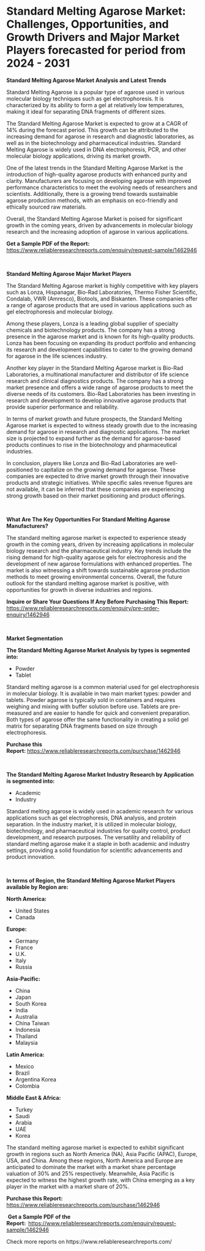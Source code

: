 <p><h1>Standard Melting Agarose Market: Challenges, Opportunities, and Growth Drivers and Major Market Players forecasted for period from 2024 - 2031</h1></p><p><strong>Standard Melting Agarose Market Analysis and Latest Trends</strong></p>
<p><p>Standard Melting Agarose is a popular type of agarose used in various molecular biology techniques such as gel electrophoresis. It is characterized by its ability to form a gel at relatively low temperatures, making it ideal for separating DNA fragments of different sizes.</p><p>The Standard Melting Agarose Market is expected to grow at a CAGR of 14% during the forecast period. This growth can be attributed to the increasing demand for agarose in research and diagnostic laboratories, as well as in the biotechnology and pharmaceutical industries. Standard Melting Agarose is widely used in DNA electrophoresis, PCR, and other molecular biology applications, driving its market growth.</p><p>One of the latest trends in the Standard Melting Agarose Market is the introduction of high-quality agarose products with enhanced purity and clarity. Manufacturers are focusing on developing agarose with improved performance characteristics to meet the evolving needs of researchers and scientists. Additionally, there is a growing trend towards sustainable agarose production methods, with an emphasis on eco-friendly and ethically sourced raw materials.</p><p>Overall, the Standard Melting Agarose Market is poised for significant growth in the coming years, driven by advancements in molecular biology research and the increasing adoption of agarose in various applications.</p></p>
<p><strong>Get a Sample PDF of the Report:&nbsp;</strong> <a href="https://www.reliableresearchreports.com/enquiry/request-sample/1462946">https://www.reliableresearchreports.com/enquiry/request-sample/1462946</a></p>
<p>&nbsp;</p>
<p><strong>Standard Melting Agarose Major Market Players</strong></p>
<p><p>The Standard Melting Agarose market is highly competitive with key players such as Lonza, Hispanagar, Bio-Rad Laboratories, Thermo Fisher Scientific, Condalab, VWR (Amresco), Biotools, and Biskanten. These companies offer a range of agarose products that are used in various applications such as gel electrophoresis and molecular biology.</p><p>Among these players, Lonza is a leading global supplier of specialty chemicals and biotechnology products. The company has a strong presence in the agarose market and is known for its high-quality products. Lonza has been focusing on expanding its product portfolio and enhancing its research and development capabilities to cater to the growing demand for agarose in the life sciences industry.</p><p>Another key player in the Standard Melting Agarose market is Bio-Rad Laboratories, a multinational manufacturer and distributor of life science research and clinical diagnostics products. The company has a strong market presence and offers a wide range of agarose products to meet the diverse needs of its customers. Bio-Rad Laboratories has been investing in research and development to develop innovative agarose products that provide superior performance and reliability.</p><p>In terms of market growth and future prospects, the Standard Melting Agarose market is expected to witness steady growth due to the increasing demand for agarose in research and diagnostic applications. The market size is projected to expand further as the demand for agarose-based products continues to rise in the biotechnology and pharmaceutical industries.</p><p>In conclusion, players like Lonza and Bio-Rad Laboratories are well-positioned to capitalize on the growing demand for agarose. These companies are expected to drive market growth through their innovative products and strategic initiatives. While specific sales revenue figures are not available, it can be inferred that these companies are experiencing strong growth based on their market positioning and product offerings.</p></p>
<p>&nbsp;</p>
<p><strong>What Are The Key Opportunities For Standard Melting Agarose Manufacturers?</strong></p>
<p><p>The standard melting agarose market is expected to experience steady growth in the coming years, driven by increasing applications in molecular biology research and the pharmaceutical industry. Key trends include the rising demand for high-quality agarose gels for electrophoresis and the development of new agarose formulations with enhanced properties. The market is also witnessing a shift towards sustainable agarose production methods to meet growing environmental concerns. Overall, the future outlook for the standard melting agarose market is positive, with opportunities for growth in diverse industries and regions.</p></p>
<p><strong>Inquire or Share Your Questions If Any Before Purchasing This Report:</strong> <a href="https://www.reliableresearchreports.com/enquiry/pre-order-enquiry/1462946">https://www.reliableresearchreports.com/enquiry/pre-order-enquiry/1462946</a></p>
<p>&nbsp;</p>
<p><strong>Market Segmentation</strong></p>
<p><strong>The Standard Melting Agarose Market Analysis by types is segmented into:</strong></p>
<p><ul><li>Powder</li><li>Tablet</li></ul></p>
<p><p>Standard melting agarose is a common material used for gel electrophoresis in molecular biology. It is available in two main market types: powder and tablets. Powder agarose is typically sold in containers and requires weighing and mixing with buffer solution before use. Tablets are pre-measured and are easier to handle for quick and convenient preparation. Both types of agarose offer the same functionality in creating a solid gel matrix for separating DNA fragments based on size through electrophoresis.</p></p>
<p><strong>Purchase this Report:&nbsp;</strong><a href="https://www.reliableresearchreports.com/purchase/1462946">https://www.reliableresearchreports.com/purchase/1462946</a></p>
<p>&nbsp;</p>
<p><strong>The Standard Melting Agarose Market Industry Research by Application is segmented into:</strong></p>
<p><ul><li>Academic</li><li>Industry</li></ul></p>
<p><p>Standard melting agarose is widely used in academic research for various applications such as gel electrophoresis, DNA analysis, and protein separation. In the industry market, it is utilized in molecular biology, biotechnology, and pharmaceutical industries for quality control, product development, and research purposes. The versatility and reliability of standard melting agarose make it a staple in both academic and industry settings, providing a solid foundation for scientific advancements and product innovation.</p></p>
<p>&nbsp;</p>
<p><strong>In terms of Region, the Standard Melting Agarose Market Players available by Region are:</strong></p>
<p>
    <p> <strong> North America: </strong>
        <ul>
            <li>United States</li>
            <li>Canada</li>
        </ul>
        </p> 
    <p> <strong> Europe: </strong>
        <ul>
            <li>Germany</li>
            <li>France</li>
            <li>U.K.</li>
            <li>Italy</li>
            <li>Russia</li>
        </ul>
        </p> 
    <p> <strong> Asia-Pacific: </strong>
        <ul>
            <li>China</li>
            <li>Japan</li>
            <li>South Korea</li>
            <li>India</li>
            <li>Australia</li>
            <li>China Taiwan</li>
            <li>Indonesia</li>
            <li>Thailand</li>
            <li>Malaysia</li>
        </ul>
        </p> 
    <p> <strong> Latin America: </strong>
        <ul>
            <li>Mexico</li>
            <li>Brazil</li>
            <li>Argentina Korea</li>
            <li>Colombia</li>
        </ul>
        </p> 
    <p> <strong> Middle East & Africa: </strong>
        <ul>
            <li>Turkey</li>
            <li>Saudi</li>
            <li>Arabia</li>
            <li>UAE</li>
            <li>Korea</li>
        </ul>
    </p>
    </p>
<p><p>The standard melting agarose market is expected to exhibit significant growth in regions such as North America (NA), Asia Pacific (APAC), Europe, USA, and China. Among these regions, North America and Europe are anticipated to dominate the market with a market share percentage valuation of 30% and 25% respectively. Meanwhile, Asia Pacific is expected to witness the highest growth rate, with China emerging as a key player in the market with a market share of 20%.</p></p>
<p><strong>Purchase this Report: </strong><a href="https://www.reliableresearchreports.com/purchase/1462946">https://www.reliableresearchreports.com/purchase/1462946</a></p>
<p>&nbsp;<strong>Get a Sample PDF of the Report:&nbsp;&nbsp;</strong><a href="https://www.reliableresearchreports.com/enquiry/request-sample/1462946">https://www.reliableresearchreports.com/enquiry/request-sample/1462946</a></p>
<p><strong></strong></p>
<p>Check more reports on https://www.reliableresearchreports.com/</p>